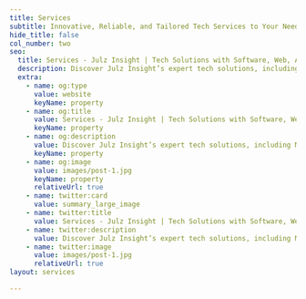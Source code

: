 ```yaml
---
title: Services
subtitle: Innovative, Reliable, and Tailored Tech Services to Your Needs
hide_title: false
col_number: two
seo:
  title: Services - Julz Insight | Tech Solutions with Software, Web, AI, Cloud, Open-Source & Digital Transformation Expertise
  description: Discover Julz Insight’s expert tech solutions, including Managed Open-Source Software, IT Infrastructure Management, Enterprise Software Solutions, and cloud technologies. Transform your business today!
  extra:
    - name: og:type
      value: website
      keyName: property
    - name: og:title
      value: Services - Julz Insight | Tech Solutions with Software, Web, AI, Cloud, Open-Source & Digital Transformation Expertise
      keyName: property
    - name: og:description
      value: Discover Julz Insight’s expert tech solutions, including Managed Open-Source Software, IT Infrastructure Management, Enterprise Software Solutions, and cloud technologies. Transform your business today!
      keyName: property
    - name: og:image
      value: images/post-1.jpg
      keyName: property
      relativeUrl: true
    - name: twitter:card
      value: summary_large_image
    - name: twitter:title
      value: Services - Julz Insight | Tech Solutions with Software, Web, AI, Cloud, Open-Source & Digital Transformation Expertise
    - name: twitter:description
      value: Discover Julz Insight’s expert tech solutions, including Managed Open-Source Software, IT Infrastructure Management, Enterprise Software Solutions, and cloud technologies. Transform your business today!
    - name: twitter:image
      value: images/post-1.jpg
      relativeUrl: true
layout: services

---
```

